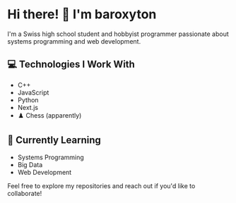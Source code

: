# Hi there! 👋 I'm baroxyton

I'm a Swiss high school student and hobbyist programmer passionate about systems programming and web development.

## 💻 Technologies I Work With
- C++
- JavaScript
- Python
- Next.js
- ♟️ Chess (apparently)

## 🌱 Currently Learning
- Systems Programming
- Big Data
- Web Development

Feel free to explore my repositories and reach out if you'd like to collaborate!
